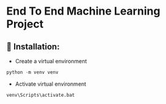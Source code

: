 # End To End Machine Learning Project

## :rocket: Installation:
- Create a virtual environment
```python
python -m venv venv
``` 
- Activate virtual environment
```python
venv\Scripts\activate.bat
```